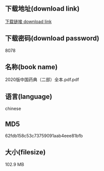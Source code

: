 ## 下载地址(download link)
[下载链接 download link](https://voluble-croquembouche-d321dc.netlify.app/?s=2020%E7%89%88%E4%B8%AD%E5%9B%BD%E8%8D%AF%E5%85%B8%EF%BC%88%E4%BA%8C%E9%83%A8%EF%BC%89%E5%85%A8%E6%9C%AC.pdf)

## 下载密码(download password)
8078

## 名称(book name)
2020版中国药典（二部）全本.pdf.pdf

## 语言(language)
chinese

## MD5
62fdb158c53c73759091aab4eee81bfb

## 大小(filesize)
102.9 MB
